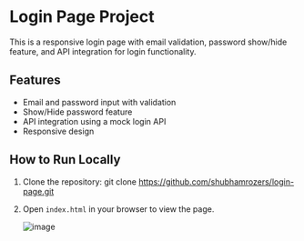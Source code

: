 # Login Page Project

This is a responsive login page with email validation, password show/hide feature, and API integration for login functionality.

## Features
- Email and password input with validation
- Show/Hide password feature
- API integration using a mock login API
- Responsive design

## How to Run Locally
1. Clone the repository:
git clone https://github.com/shubhamrozers/login-page.git

2. Open `index.html` in your browser to view the page.

   ![image](https://github.com/user-attachments/assets/9239c98e-cd32-4961-a1c8-ee5d87ab3532)
